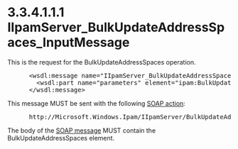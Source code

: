 <html dir="LTR" xmlns:mshelp="http://msdn.microsoft.com/mshelp" xmlns:ddue="http://ddue.schemas.microsoft.com/authoring/2003/5" xmlns:xlink="http://www.w3.org/1999/xlink" xmlns:tool="http://www.microsoft.com/tooltip">
 <body>
 <div id="header">
 <h1 class="heading">3.3.4.1.1.1 IIpamServer_BulkUpdateAddressSpaces_InputMessage</h1>
 </div>
 <div id="mainSection">
 <div id="mainBody">
 <div id="allHistory" class="saveHistory"></div>
 <div id="sectionSection0" class="section" name="collapseableSection">
 

<p>This is the request for the BulkUpdateAddressSpaces
operation. </p>

<dl>
<dd>
<div><pre> &lt;wsdl:message name=&quot;IIpamServer_BulkUpdateAddressSpaces_InputMessage&quot;&gt;
   &lt;wsdl:part name=&quot;parameters&quot; element=&quot;ipam:BulkUpdateAddressSpaces&quot; /&gt;
 &lt;/wsdl:message&gt;
</pre></div>
</dd></dl>

<p>This message MUST be sent with the following <a href="21b4a631-8f28-420f-822f-c5f879d5046e.md#gt_c1358651-96c1-4ce0-8e1f-b0b7a94145e3">SOAP action</a>:</p>

<dl>
<dd>
<div><pre> http://Microsoft.Windows.Ipam/IIpamServer/BulkUpdateAddressSpaces
</pre></div>
</dd></dl>

<p>The body of the <a href="21b4a631-8f28-420f-822f-c5f879d5046e.md#gt_96185df3-4677-478c-b239-f72fcf514c59">SOAP message</a> MUST contain the
BulkUpdateAddressSpaces element.</p>


 </div>
 </div>
 </div>
 </body>
</html>